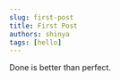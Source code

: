 ```yaml
---
slug: first-post
title: First Post
authors: shinya
tags: [hello]
---
```


Done is better than perfect.
